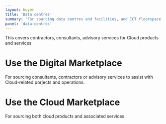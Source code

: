 ```yaml
---
layout: buyer
title: 'Data centres'
summary: 'For sourcing data centres and facilities, and ICT floorspace'
panel: 'data-centres'
---
```


This covers contractors, consultants, advisory services for Cloud products and services

# Use the Digital Marketplace

For sourcing consultants, contractors or advisory services to assist with Cloud-related porjects and operations.

# Use the Cloud Marketplace

For sourcing both cloud products and associated services.
